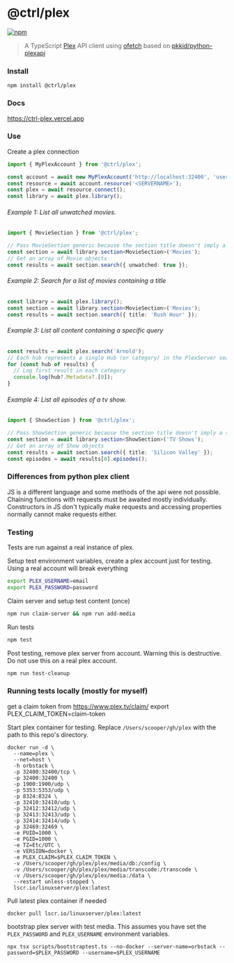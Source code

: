 # @ctrl/plex

[![npm](https://badgen.net/npm/v/@ctrl/plex)](https://www.npmjs.com/package/@ctrl/plex)

> A TypeScript [Plex](https://www.plex.tv/) API client using [ofetch](https://github.com/unjs/ofetch) based on [pkkid/python-plexapi](https://github.com/pushingkarmaorg/python-plexapi)

### Install

```
npm install @ctrl/plex
```

### Docs

https://ctrl-plex.vercel.app

### Use

Create a plex connection

```ts
import { MyPlexAccount } from '@ctrl/plex';

const account = await new MyPlexAccount('http://localhost:32400', 'username', 'password').connect();
const resource = await account.resource('<SERVERNAME>');
const plex = await resource.connect();
const library = await plex.library();
```

###### Example 1: List all unwatched movies.

```ts
import { MovieSection } from '@ctrl/plex';

// Pass MovieSection generic because the section title doesn't imply a section type.
const section = await library.section<MovieSection>('Movies');
// Get an array of Movie objects
const results = await section.search({ unwatched: true });
```

###### Example 2: Search for a list of movies containing a title

```ts
const library = await plex.library();
const section = await library.section<MovieSection>('Movies');
const results = await section.search({ title: 'Rush Hour' });
```

###### Example 3: List all content containing a specific query

```ts
const results = await plex.search('Arnold');
// Each hub represents a single Hub (or category) in the PlexServer search (movie, actor, etc)
for (const hub of results) {
  // Log first result in each category
  console.log(hub?.Metadata?.[0]);
}
```

###### Example 4: List all episodes of a tv show.

```ts
import { ShowSection } from '@ctrl/plex';

// Pass ShowSection generic because the section title doesn't imply a section type.
const section = await library.section<ShowSection>('TV Shows');
// Get an array of Show objects
const results = await section.search({ title: 'Silicon Valley' });
const episodes = await results[0].episodes();
```

### Differences from python plex client

JS is a different language and some methods of the api were not possible.
Chaining functions with requests must be awaited mostly individually. Constructors in JS don't typically make requests
and accessing properties normally cannot make requests either.

### Testing

Tests are run against a real instance of plex.

Setup test environment variables, create a plex account just for testing. Using a real account will break everything

```sh
export PLEX_USERNAME=email
export PLEX_PASSWORD=password
```

Claim server and setup test content (once)

```sh
npm run claim-server && npm run add-media
```

Run tests

```sh
npm test
```

Post testing, remove plex server from account. Warning this is destructive. Do not use this on a real plex account.

```sh
npm run test-cleanup
```

### Running tests locally (mostly for myself)

get a claim token from https://www.plex.tv/claim/
export PLEX_CLAIM_TOKEN=claim-token

Start plex container for testing. Replace `/Users/scooper/gh/plex` with the path to this repo's directory.

```console
docker run -d \
  --name=plex \
  --net=host \
  -h orbstack \
  -p 32400:32400/tcp \
  -p 32400:32400 \
  -p 1900:1900/udp \
  -p 5353:5353/udp \
  -p 8324:8324 \
  -p 32410:32410/udp \
  -p 32412:32412/udp \
  -p 32413:32413/udp \
  -p 32414:32414/udp \
  -p 32469:32469 \
  -e PUID=1000 \
  -e PGID=1000 \
  -e TZ=Etc/UTC \
  -e VERSION=docker \
  -e PLEX_CLAIM=$PLEX_CLAIM_TOKEN \
  -v /Users/scooper/gh/plex/plex/media/db:/config \
  -v /Users/scooper/gh/plex/plex/media/transcode:/transcode \
  -v /Users/scooper/gh/plex/plex/media:/data \
  --restart unless-stopped \
  lscr.io/linuxserver/plex:latest
```

Pull latest plex container if needed

```console
docker pull lscr.io/linuxserver/plex:latest
```

bootstrap plex server with test media. This assumes you have set the `PLEX_PASSWORD` and `PLEX_USERNAME` environment variables.

```console
npx tsx scripts/bootstraptest.ts --no-docker --server-name=orbstack --password=$PLEX_PASSWORD --username=$PLEX_USERNAME
```
